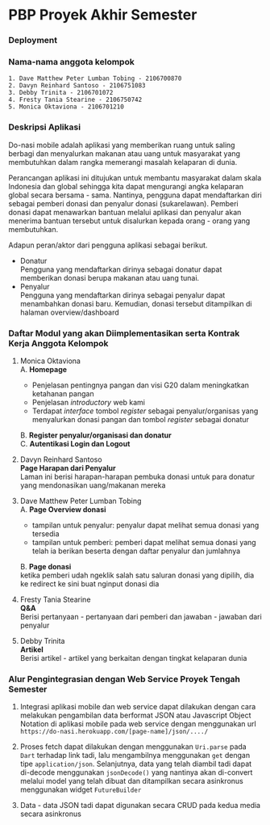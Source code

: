 # PBP Proyek Akhir Semester

### Deployment


### Nama-nama anggota kelompok 
```
1. Dave Matthew Peter Lumban Tobing - 2106700870
2. Davyn Reinhard Santoso - 2106751083
3. Debby Trinita - 2106701072
4. Fresty Tania Stearine - 2106750742
5. Monica Oktaviona - 2106701210
```

### Deskripsi Aplikasi
Do-nasi mobile adalah aplikasi yang memberikan ruang untuk saling berbagi dan menyalurkan makanan atau uang untuk masyarakat yang membutuhkan dalam rangka memerangi masalah kelaparan di dunia.

Perancangan aplikasi ini ditujukan untuk membantu masyarakat dalam skala Indonesia dan global sehingga kita dapat mengurangi angka kelaparan global secara bersama - sama. Nantinya, pengguna dapat mendaftarkan diri sebagai pemberi donasi dan penyalur donasi (sukarelawan). Pemberi donasi dapat menawarkan bantuan melalui aplikasi dan penyalur akan menerima bantuan tersebut untuk disalurkan kepada orang - orang yang membutuhkan.

Adapun peran/aktor dari pengguna aplikasi sebagai berikut.
- Donatur\
    Pengguna yang mendaftarkan dirinya sebagai donatur dapat memberikan donasi berupa makanan atau uang tunai. 
- Penyalur\
    Pengguna yang mendaftarkan dirinya sebagai penyalur dapat menambahkan donasi baru. Kemudian, donasi tersebut ditampilkan di halaman overview/dashboard

### Daftar Modul yang akan Diimplementasikan serta Kontrak Kerja Anggota Kelompok
1. Monica Oktaviona\
   A. **Homepage**
    - Penjelasan pentingnya pangan dan visi G20 dalam meningkatkan ketahanan pangan
    - Penjelasan *introductory* web kami
    - Terdapat *interface* tombol *register* sebagai penyalur/organisas yang menyalurkan donasi pangan dan tombol *register* sebagai donatur 

   B. **Register penyalur/organisasi dan donatur**\
   C. **Autentikasi Login dan Logout**

2. Davyn Reinhard Santoso\
   **Page Harapan dari Penyalur** \
   Laman ini berisi harapan-harapan pembuka donasi untuk para donatur yang mendonasikan uang/makanan mereka 

3. Dave Matthew Peter Lumban Tobing\
   A. **Page Overview donasi**
    - tampilan untuk penyalur: penyalur dapat melihat semua donasi yang tersedia
    - tampilan untuk pemberi: pemberi dapat melihat semua donasi yang telah ia berikan beserta dengan daftar penyalur dan jumlahnya
      
   B. **Page donasi** \
   ketika pemberi udah ngeklik salah satu saluran donasi yang dipilih, dia ke redirect ke sini buat nginput donasi dia

5. Fresty Tania Stearine\
   **Q&A** \
      Berisi pertanyaan - pertanyaan dari pemberi dan jawaban - jawaban dari penyalur

6. Debby Trinita\
   **Artikel** \
      Berisi artikel - artikel yang berkaitan dengan tingkat kelaparan dunia

### Alur Pengintegrasian dengan Web Service Proyek Tengah Semester 
1. Integrasi aplikasi mobile dan web service dapat dilakukan dengan cara melakukan pengambilan data berformat JSON atau Javascript Object Notation di aplikasi mobile pada web service dengan menggunakan url `https://do-nasi.herokuapp.com/[page-name]/json/..../`

2. Proses fetch dapat dilakukan dengan menggunakan `Uri.parse` pada `Dart` terhadap link tadi, lalu mengambilnya menggunakan `get` dengan tipe `application/json`. Selanjutnya, data yang telah diambil tadi dapat di-decode menggunakan `jsonDecode()` yang nantinya akan di-convert melalui model yang telah dibuat dan ditampilkan secara asinkronus menggunakan widget `FutureBuilder`

3. Data - data JSON tadi dapat digunakan secara CRUD pada kedua media secara asinkronus


